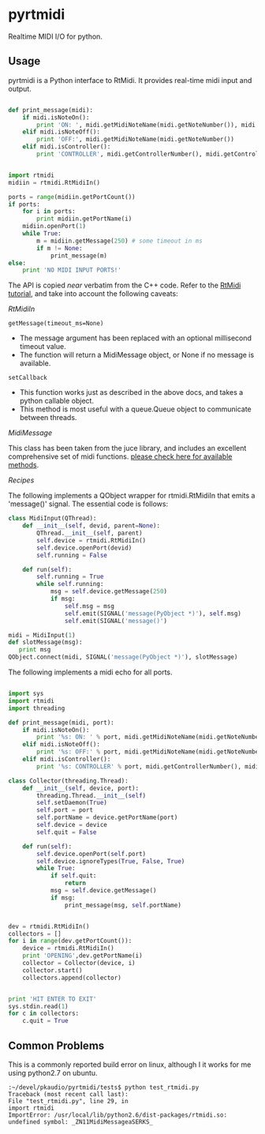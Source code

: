 pyrtmidi
========

Realtime MIDI I/O for python.

Usage
-------------

pyrtmidi is a Python interface to RtMidi. It provides real-time midi input and output.

```python

def print_message(midi):
    if midi.isNoteOn():
        print 'ON: ', midi.getMidiNoteName(midi.getNoteNumber()), midi.getVelocity()
    elif midi.isNoteOff():
        print 'OFF:', midi.getMidiNoteName(midi.getNoteNumber())
    elif midi.isController():
        print 'CONTROLLER', midi.getControllerNumber(), midi.getControllerValue()


import rtmidi
midiin = rtmidi.RtMidiIn()

ports = range(midiin.getPortCount())
if ports:
    for i in ports:
        print midiin.getPortName(i)
    midiin.openPort(1)
    while True:
        m = midiin.getMessage(250) # some timeout in ms
        if m != None:
            print_message(m)
else:
    print 'NO MIDI INPUT PORTS!'
```

The API is copied *near* verbatim from the C++ code. Refer to the [RtMidi tutorial](http://www.music.mcgill.ca/~gary/rtmidi/), and take into account the following caveats:

*RtMidiIn*

`getMessage(timeout_ms=None)`

 * The message argument has been replaced with an optional millisecond timeout value.
 * The function will return a MidiMessage object, or None if no message is available.

`setCallback`

 * This function works just as described in the above docs, and takes a python callable object.
 * This method is most useful with a queue.Queue object to communicate between threads.

*MidiMessage*

This class has been taken from the juce library, and includes an excellent comprehensive set of midi functions. [please check here for available methods](http://rawmaterialsoftware.com/juce/api/classMidiMessage.html).

*Recipes*

The following implements a QObject wrapper for rtmidi.RtMidiIn that emits a 'message()' signal. The essential code is follows:

```python
class MidiInput(QThread):
    def __init__(self, devid, parent=None):
        QThread.__init__(self, parent)
        self.device = rtmidi.RtMidiIn()
        self.device.openPort(devid)
        self.running = False

    def run(self):
        self.running = True
        while self.running:
            msg = self.device.getMessage(250)
            if msg:
                self.msg = msg
                self.emit(SIGNAL('message(PyObject *)'), self.msg)
                self.emit(SIGNAL('message()')

midi = MidiInput(1)
def slotMessage(msg):
   print msg
QObject.connect(midi, SIGNAL('message(PyObject *)'), slotMessage)
```

The following implements a midi echo for all ports.

```python

import sys
import rtmidi
import threading

def print_message(midi, port):
    if midi.isNoteOn():
        print '%s: ON: ' % port, midi.getMidiNoteName(midi.getNoteNumber()), midi.getVelocity()
    elif midi.isNoteOff():
        print '%s: OFF:' % port, midi.getMidiNoteName(midi.getNoteNumber())
    elif midi.isController():
        print '%s: CONTROLLER' % port, midi.getControllerNumber(), midi.getControllerValue()

class Collector(threading.Thread):
    def __init__(self, device, port):
        threading.Thread.__init__(self)
        self.setDaemon(True)
        self.port = port
        self.portName = device.getPortName(port)
        self.device = device
        self.quit = False

    def run(self):
        self.device.openPort(self.port)
        self.device.ignoreTypes(True, False, True)
        while True:
            if self.quit:
                return
            msg = self.device.getMessage()
            if msg:
                print_message(msg, self.portName)


dev = rtmidi.RtMidiIn()
collectors = []
for i in range(dev.getPortCount()):
    device = rtmidi.RtMidiIn()
    print 'OPENING',dev.getPortName(i)
    collector = Collector(device, i)
    collector.start()
    collectors.append(collector)


print 'HIT ENTER TO EXIT'
sys.stdin.read(1)
for c in collectors:
    c.quit = True
```




Common Problems
-----------------

This is a commonly reported build error on linux, although I it works for me using python2.7 on ubuntu.


```
:~/devel/pkaudio/pyrtmidi/tests$ python test_rtmidi.py 
Traceback (most recent call last):
File "test_rtmidi.py", line 29, in 
import rtmidi
ImportError: /usr/local/lib/python2.6/dist-packages/rtmidi.so: undefined symbol: _ZN11MidiMessageaSERKS_
```